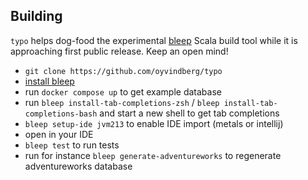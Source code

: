 
## Building

`typo` helps dog-food the experimental [bleep](https://bleep.build/docs/) Scala build tool while it is approaching first public release. Keep an open mind!

- `git clone https://github.com/oyvindberg/typo`
- [install bleep](https://bleep.build/docs/installing/)
- run `docker compose up` to get example database
- run `bleep install-tab-completions-zsh` / `bleep install-tab-completions-bash` and start a new shell to get tab completions
- `bleep setup-ide jvm213` to enable IDE import (metals or intellij)
-  open in your IDE
- `bleep test` to run tests
- run for instance `bleep generate-adventureworks` to regenerate adventureworks database
